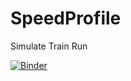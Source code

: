 # SpeedProfile

Simulate Train Run

[![Binder](https://mybinder.org/badge_logo.svg)](https://mybinder.org/v2/gh/rambail/SpeedProfile/HEAD)
